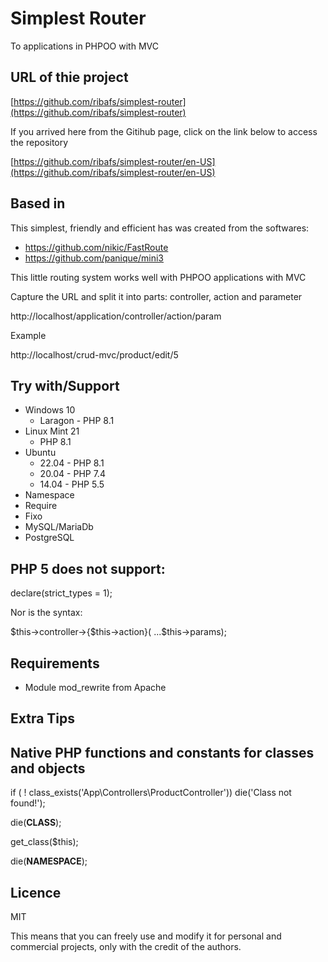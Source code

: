 # Simplest Router

To applications in PHPOO with MVC

## URL of thie project

[https://github.com/ribafs/simplest-router](https://github.com/ribafs/simplest-router)

If you arrived here from the Gitihub page, click on the link below to access the repository

[https://github.com/ribafs/simplest-router/en-US](https://github.com/ribafs/simplest-router/en-US)


## Based in

This simplest, friendly and efficient has was created from the softwares:

- https://github.com/nikic/FastRoute
- https://github.com/panique/mini3

This little routing system works well with PHPOO applications with MVC

Capture the URL and split it into parts: controller, action and parameter

http://localhost/application/controller/action/param

Example

http://localhost/crud-mvc/product/edit/5

## Try with/Support

- Windows 10
    - Laragon - PHP 8.1
- Linux Mint 21
    - PHP 8.1
- Ubuntu
    - 22.04 - PHP 8.1
    - 20.04 - PHP 7.4
    - 14.04 - PHP 5.5
- Namespace
- Require
- Fixo
- MySQL/MariaDb
- PostgreSQL

## PHP 5 does not support:

declare(strict_types = 1);

Nor is the syntax:

$this->controller->{$this->action}( ...$this->params);

## Requirements

- Module mod_rewrite from Apache

## Extra Tips

## Native PHP functions and constants for classes and objects

if ( ! class_exists('App\\Controllers\\ProductController')) die('Class not found!');

die(__CLASS__);

get_class($this);

die(__NAMESPACE__);


## Licence

MIT

This means that you can freely use and modify it for personal and commercial projects, only with the credit of the authors.


